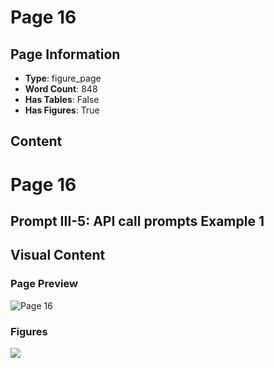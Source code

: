 # Page 16

## Page Information

- **Type**: figure_page
- **Word Count**: 848
- **Has Tables**: False
- **Has Figures**: True

## Content

# Page 16

## Prompt III-5: API call prompts Example 1

## Visual Content

### Page Preview

![Page 16](/projects/llms/images/A_Survey_of_Large_Language_Models_on_Generative_Graph_Analytics_Query_Learning_and_Applications_page_16.png)

### Figures

![](/projects/llms/figures/A_Survey_of_Large_Language_Models_on_Generative_Graph_Analytics_Query_Learning_and_Applications_page_16_figure_1.png)

